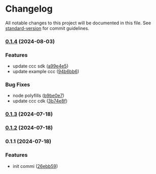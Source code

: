 # Changelog

All notable changes to this project will be documented in this file. See [standard-version](https://github.com/conventional-changelog/standard-version) for commit guidelines.

### [0.1.4](https://github.com/UTXOSwap/utxoswap-sdk-js/compare/v0.1.3...v0.1.4) (2024-08-03)


### Features

* update ccc sdk ([a99e4e5](https://github.com/UTXOSwap/utxoswap-sdk-js/commit/a99e4e56c8db511979da8be34d77fceb9665a5b3))
* update example ccc ([94b6bb6](https://github.com/UTXOSwap/utxoswap-sdk-js/commit/94b6bb672c8ca433f3835e1ace3a3c65d19553cf))


### Bug Fixes

* node polyfills ([b9be0e7](https://github.com/UTXOSwap/utxoswap-sdk-js/commit/b9be0e77de9d4ebb98c69065bd678a245e8b842c))
* update ccc cdk ([3b74e8f](https://github.com/UTXOSwap/utxoswap-sdk-js/commit/3b74e8faebcbd470c685c61803c9917931eb52c0))

### [0.1.3](https://github.com/UTXOSwap/utxoswap-sdk-js/compare/v0.1.2...v0.1.3) (2024-07-18)

### [0.1.2](https://github.com/UTXOSwap/utxoswap-sdk-js/compare/v0.1.1...v0.1.2) (2024-07-18)

### 0.1.1 (2024-07-18)


### Features

* init commi ([26ebb59](https://github.com/UTXOSwap/utxoswap-sdk-js/commit/26ebb59d4fcae423bb1497a9f9d7b21e8df053e9))
